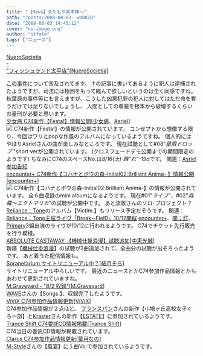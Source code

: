 ```yaml
---
title: "【News】またもや某本陣へ"
path: "/posts/2008-08-03--wp0810"
date: "2008-08-03 14:45:12"
cover: "no-image.png"
author: "stfate"
tags: ["ニュース"]
---
```


<style type="text/css">
<!--
p {white-space: pre-wrap};
-->
</style>

<a class="topics" href="http://nuerosocietia.com/Entry/37/" target="_blank">NueroSocietia - "フィッシュランド太平店"</a><span class="junre">[<a href="http://nuerosocietia.com/" target="_blank">NueroSocietia</a>]</span>
<div class="news"><a href="http://headlines.yahoo.co.jp/hl?a=20080803-00000029-jij-soci" target="_blank">この事件</a>について言及されてます。
↑の記事に書いてあるように犯人は逮捕されたようですが、司法には極刑をもって臨んで欲しいというのは全く同感ですね。
秋葉原の事件等にも言えますが、こうした凶悪犯罪の犯人に対してはただ命を奪うだけでは足りないでしょうし、
人間としての尊厳を根本から破壊するくらいの量刑が必要と思います。</div>
<a class="topics" href="http://www.girldisease.com/" target="_blank">少女病 C74新作【Festa!】情報公開</a><span class="junre">[<a href="http://www.girldisease.com/" target="_blank">少女病</a>、<a href="http://www.asriel.jp/m/" target="_blank">Asriel</a>]</span>
<div class="news"><a href="http://www.girldisease.com/" target="_blank"><img src="http://stfate.net/img/festa_lbn.jpg" class="image" /></a>
C74新作【Festa!】の情報が公開されています。
コンセプトから想像する限り、今回はワリとpopな作風のアルバムになっているようですね。
個人的にはやはりAsrielさんの曲が楽しみなところです。
現在試聴として#08"<em>星屑ドロップ </em>"short verが公開されています。
(クロスフェードデモ公開までの期間限定のようです)
ちなみにC74のスペースNo.は<em>8/16(土) 西"れ"-19a</em>です。
関連：<a href="http://www.asriel.jp/m/" target="_blank">Asriel 参加告知</a></div>
<a class="topics" href="http://encounter-p.net/kab2/" target="_blank">encounter+ C74新作【コハナとボウの森-Initial02:Brilliant Anima- 】情報公開</a><span class="junre">[<a href="http://encounter-p.net/" target="_blank">encounter+</a>]</span>
<div class="news"><a href="http://encounter-p.net/kab2/" target="_blank"><img src="http://stfate.net/img/bana1.jpg" class="image" /></a>
C74新作【コハナとボウの森-Initial02:Brilliant Anima-】の情報が公開されています。
全６曲収録のmini albumになるようです。
現在#01"<em>ライフ</em>"、#02"<em>森羅～エクトマリカ</em>"の試聴が公開中です。
あと流歌さんのソロ･プロジェクト？<a href="http://re-tone.com/cd.html" target="_blank">Reliance：Tone</a>のアルバム【Victim.】もリリース予定だそうです。
関連：<a href="http://re-tone.com/bf_live.html" target="_blank">Reliance：Tone主催ライヴ「Break∽FielD」10/12開催</a>
<a href="http://encounter-p.net/" target="_blank">encounter+</a>、<a href="http://yamiagari.jp/" target="_blank">闇；灯</a>、<a href="http://www.edit.ne.jp/~shira/" target="_blank">Primary</a>3組出演のライヴが10/12に行われるようです。
C74でチケット先行販売を行う模様。</div>
<a class="topics" href="http://shule-aroon.sakura.ne.jp/" target="_blank">ABSOLUTE CASTAWAY 【機械仕掛浪漫】試聴追加</a><span class="junre">[<a href="http://shule-aroon.sakura.ne.jp/" target="_blank">中恵光城</a>]</span>
<div class="news">新譜【<a href="http://shule-aroon.sakura.ne.jp/automatic/" target="_blank">機械仕掛浪漫</a>】の試聴が2曲追加されて、全曲分の試聴が出そろったようです。
あと着うた配信情報も。</div>
<a class="topics" href="http://soranetarium.com/" target="_blank">Soranetarium サイトリニューアル中？</a><span class="junre">[<a href="http://soranetarium.com/" target="_blank">結月そら</a>]</span>
<div class="news">サイトリニューアル中らしいです。
最近のニュースとかC74参加作品情報とかもあわせて更新されていますね。</div>
<a class="topics" href="http://www.geocities.jp/iwamud/" target="_blank">M.Graveyard - "8/2 収録"</a><span class="junre">[<a href="http://www.geocities.jp/iwamud/" target="_blank">M.Graveyard</a>]</span>
<div class="news"><a href="http://wavesite.sakura.ne.jp/" target="_blank">WAVE</a>さんの【Songs.】、収録完了したようです。</div>
<a class="topics" href="http://www.vivix.info/" target="_blank">ViViX C74参加作品情報更新</a><span class="junre">[<a href="http://www.vivix.info/" target="_blank">ViViX</a>]</span>
<div class="news">C74参加作品情報が２点ほど。
<a href="http://www13.plala.or.jp/french/french_index.htm" target="_blank">フランスパン</a>さんの新作【小鳩ヶ丘高校女子ぐろー部】と<a href="http://kraster.jp/" target="_blank">Kraster</a>さんの新作【<a href="http://kraster.jp/ESTATE/estate.html" target="_blank">ESTATE</a>】に参加されているようです。</div>
<a class="topics" href="http://www.levolution.info/" target="_blank">Trance Shift C74委託CD情報掲載</a><span class="junre">[<a href="http://www.levolution.info/" target="_blank">Trance Shift</a>]</span>
<div class="news">C74当日の委託CD情報が掲載されています。</div>
<a class="topics" href="http://hadukinano.ciao.jp/" target="_blank">Clarus C74参加作品情報更新</a><span class="junre">[<a href="http://hadukinano.ciao.jp/" target="_blank">葉月なの</a>]</span>
<div class="news"><a href="http://music.geocities.jp/m_style_minami/" target="_blank">M-Style</a>さんの【風宴】に１曲Vo.で参加されているようです。</div>
